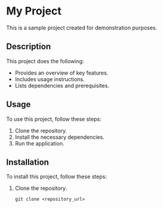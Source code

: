 # My Project

This is a sample project created for demonstration purposes.

## Description

This project does the following:

- Provides an overview of key features.
- Includes usage instructions.
- Lists dependencies and prerequisites.

## Usage

To use this project, follow these steps:

1. Clone the repository.
2. Install the necessary dependencies.
3. Run the application.

## Installation

To install this project, follow these steps:

1. Clone the repository.
   ```shell
   git clone <repository_url>
